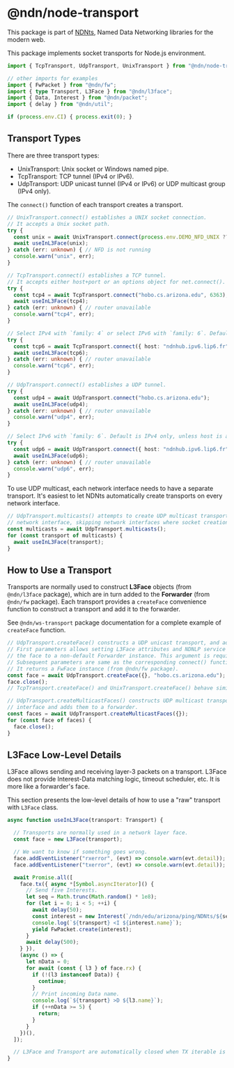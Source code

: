 # @ndn/node-transport

This package is part of [NDNts](https://yoursunny.com/p/NDNts/), Named Data Networking libraries for the modern web.

This package implements socket transports for Node.js environment.

```ts
import { TcpTransport, UdpTransport, UnixTransport } from "@ndn/node-transport";

// other imports for examples
import { FwPacket } from "@ndn/fw";
import { type Transport, L3Face } from "@ndn/l3face";
import { Data, Interest } from "@ndn/packet";
import { delay } from "@ndn/util";

if (process.env.CI) { process.exit(0); }
```

## Transport Types

There are three transport types:

* UnixTransport: Unix socket or Windows named pipe.
* TcpTransport: TCP tunnel (IPv4 or IPv6).
* UdpTransport: UDP unicast tunnel (IPv4 or IPv6) or UDP multicast group (IPv4 only).

The `connect()` function of each transport creates a transport.

```ts
// UnixTransport.connect() establishes a UNIX socket connection.
// It accepts a Unix socket path.
try {
  const unix = await UnixTransport.connect(process.env.DEMO_NFD_UNIX ?? "/run/nfd.sock");
  await useInL3Face(unix);
} catch (err: unknown) { // NFD is not running
  console.warn("unix", err);
}

// TcpTransport.connect() establishes a TCP tunnel.
// It accepts either host+port or an options object for net.connect().
try {
  const tcp4 = await TcpTransport.connect("hobo.cs.arizona.edu", 6363);
  await useInL3Face(tcp4);
} catch (err: unknown) { // router unavailable
  console.warn("tcp4", err);
}

// Select IPv4 with `family: 4` or select IPv6 with `family: 6`. Default is both.
try {
  const tcp6 = await TcpTransport.connect({ host: "ndnhub.ipv6.lip6.fr", family: 6 });
  await useInL3Face(tcp6);
} catch (err: unknown) { // router unavailable
  console.warn("tcp6", err);
}

// UdpTransport.connect() establishes a UDP tunnel.
try {
  const udp4 = await UdpTransport.connect("hobo.cs.arizona.edu");
  await useInL3Face(udp4);
} catch (err: unknown) { // router unavailable
  console.warn("udp4", err);
}

// Select IPv6 with `family: 6`. Default is IPv4 only, unless host is a literal IPv6 address.
try {
  const udp6 = await UdpTransport.connect({ host: "ndnhub.ipv6.lip6.fr", family: 6 });
  await useInL3Face(udp6);
} catch (err: unknown) { // router unavailable
  console.warn("udp6", err);
}
```

To use UDP multicast, each network interface needs to have a separate transport.
It's easiest to let NDNts automatically create transports on every network interface.

```ts
// UdpTransport.multicasts() attempts to create UDP multicast transports on every
// network interface, skipping network interfaces where socket creation fails.
const multicasts = await UdpTransport.multicasts();
for (const transport of multicasts) {
  await useInL3Face(transport);
}
```

## How to Use a Transport

Transports are normally used to construct **L3Face** objects (from `@ndn/l3face` package), which are in turn added to the **Forwarder** (from `@ndn/fw` package).
Each transport provides a `createFace` convenience function to construct a transport and add it to the forwarder.

See `@ndn/ws-transport` package documentation for a complete example of `createFace` function.

```ts
// UdpTransport.createFace() constructs a UDP unicast transport, and adds it to a forwarder.
// First parameters allows setting L3Face attributes and NDNLP service options, or attaching
// the face to a non-default Forwarder instance. This argument is required.
// Subsequent parameters are same as the corresponding connect() function.
// It returns a FwFace instance (from @ndn/fw package).
const face = await UdpTransport.createFace({}, "hobo.cs.arizona.edu");
face.close();
// TcpTransport.createFace() and UnixTransport.createFace() behave similarly.

// UdpTransport.createMulticastFaces() constructs UDP multicast transports on every network
// interface and adds them to a forwarder.
const faces = await UdpTransport.createMulticastFaces({});
for (const face of faces) {
  face.close();
}
```

## L3Face Low-Level Details

L3Face allows sending and receiving layer-3 packets on a transport.
L3Face does not provide Interest-Data matching logic, timeout scheduler, etc.
It is more like a forwarder's face.

This section presents the low-level details of how to use a "raw" transport with `L3Face` class.

```ts
async function useInL3Face(transport: Transport) {

  // Transports are normally used in a network layer face.
  const face = new L3Face(transport);

  // We want to know if something goes wrong.
  face.addEventListener("rxerror", (evt) => console.warn(evt.detail));
  face.addEventListener("txerror", (evt) => console.warn(evt.detail));

  await Promise.all([
    face.tx({ async *[Symbol.asyncIterator]() {
      // Send five Interests.
      let seq = Math.trunc(Math.random() * 1e8);
      for (let i = 0; i < 5; ++i) {
        await delay(50);
        const interest = new Interest(`/ndn/edu/arizona/ping/NDNts/${seq++}`);
        console.log(`${transport} <I ${interest.name}`);
        yield FwPacket.create(interest);
      }
      await delay(500);
    } }),
    (async () => {
      let nData = 0;
      for await (const { l3 } of face.rx) {
        if (!(l3 instanceof Data)) {
          continue;
        }
        // Print incoming Data name.
        console.log(`${transport} >D ${l3.name}`);
        if (++nData >= 5) {
          return;
        }
      }
    })(),
  ]);

  // L3Face and Transport are automatically closed when TX iterable is exhausted.
}
```
